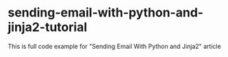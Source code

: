 # sending-email-with-python-and-jinja2-tutorial
This is full code example for "Sending Email With Python and Jinja2" article
